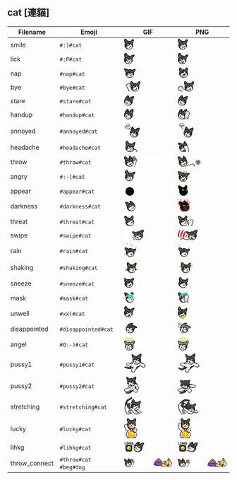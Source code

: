 ## cat [連貓]
| Filename | Emoji | GIF | PNG |
| --- | --- | --- | --- |
| smile | `#:)#cat` | ![smile](../../assets/ios/faces/cat/smile.gif) | ![smile](../../assets/ios/faces_png/cat/smile.png) |
| lick | `#:P#cat` | ![lick](../../assets/ios/faces/cat/lick.gif) | ![lick](../../assets/ios/faces_png/cat/lick.png) |
| nap | `#nap#cat` | ![nap](../../assets/ios/faces/cat/nap.gif) | ![nap](../../assets/ios/faces_png/cat/nap.png) |
| bye | `#bye#cat` | ![bye](../../assets/ios/faces/cat/bye.gif) | ![bye](../../assets/ios/faces_png/cat/bye.png) |
| stare | `#stare#cat` | ![stare](../../assets/ios/faces/cat/stare.gif) | ![stare](../../assets/ios/faces_png/cat/stare.png) |
| handup | `#handup#cat` | ![handup](../../assets/ios/faces/cat/handup.gif) | ![handup](../../assets/ios/faces_png/cat/handup.png) |
| annoyed | `#annoyed#cat` | ![annoyed](../../assets/ios/faces/cat/annoyed.gif) | ![annoyed](../../assets/ios/faces_png/cat/annoyed.png) |
| headache | `#headache#cat` | ![headache](../../assets/ios/faces/cat/headache.gif) | ![headache](../../assets/ios/faces_png/cat/headache.png) |
| throw | `#throw#cat` | ![throw](../../assets/ios/faces/cat/throw.gif) | ![throw](../../assets/ios/faces_png/cat/throw.png) |
| angry | `#:-[#cat` | ![angry](../../assets/ios/faces/cat/angry.gif) | ![angry](../../assets/ios/faces_png/cat/angry.png) |
| appear | `#appear#cat` | ![appear](../../assets/ios/faces/cat/appear.gif) | ![appear](../../assets/ios/faces_png/cat/appear.png) |
| darkness | `#darkness#cat` | ![darkness](../../assets/ios/faces/cat/darkness.gif) | ![darkness](../../assets/ios/faces_png/cat/darkness.png) |
| threat | `#threat#cat` | ![threat](../../assets/ios/faces/cat/threat.gif) | ![threat](../../assets/ios/faces_png/cat/threat.png) |
| swipe | `#swipe#cat` | ![swipe](../../assets/ios/faces/cat/swipe.gif) | ![swipe](../../assets/ios/faces_png/cat/swipe.png) |
| rain | `#rain#cat` | ![rain](../../assets/ios/faces/cat/rain.gif) | ![rain](../../assets/ios/faces_png/cat/rain.png) |
| shaking | `#shaking#cat` | ![shaking](../../assets/ios/faces/cat/shaking.gif) | ![shaking](../../assets/ios/faces_png/cat/shaking.png) |
| sneeze | `#sneeze#cat` | ![sneeze](../../assets/ios/faces/cat/sneeze.gif) | ![sneeze](../../assets/ios/faces_png/cat/sneeze.png) |
| mask | `#mask#cat` | ![mask](../../assets/ios/faces/cat/mask.gif) | ![mask](../../assets/ios/faces_png/cat/mask.png) |
| unwell | `#xx(#cat` | ![unwell](../../assets/ios/faces/cat/unwell.gif) | ![unwell](../../assets/ios/faces_png/cat/unwell.png) |
| disappointed | `#disappointed#cat` | ![disappointed](../../assets/ios/faces/cat/disappointed.gif) | ![disappointed](../../assets/ios/faces_png/cat/disappointed.png) |
| angel | `#O:-)#cat` | ![angel](../../assets/ios/faces/cat/angel.gif) | ![angel](../../assets/ios/faces_png/cat/angel.png) |
| pussy1 | `#pussy1#cat` | ![pussy1](../../assets/ios/faces/cat/pussy1.gif) | ![pussy1](../../assets/ios/faces_png/cat/pussy1.png) |
| pussy2 | `#pussy2#cat` | ![pussy2](../../assets/ios/faces/cat/pussy2.gif) | ![pussy2](../../assets/ios/faces_png/cat/pussy2.png) |
| stretching | `#stretching#cat` | ![stretching](../../assets/ios/faces/cat/stretching.gif) | ![stretching](../../assets/ios/faces_png/cat/stretching.png) |
| lucky | `#lucky#cat` | ![lucky](../../assets/ios/faces/cat/lucky.gif) | ![lucky](../../assets/ios/faces_png/cat/lucky.png) |
| lihkg | `#lihkg#cat` | ![lihkg](../../assets/ios/faces/cat/lihkg.gif) | ![lihkg](../../assets/ios/faces_png/cat/lihkg.png) |
| throw_connect | `#throw#cat #beg#dog` | ![throw_connect](../../assets/ios/faces/cat/throw_connect.gif) | ![throw_connect](../../assets/ios/faces_png/cat/throw_connect.png) |

